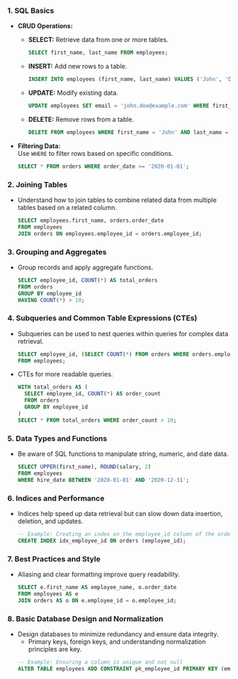 ### 1. SQL Basics

- **CRUD Operations:**  
  - **SELECT:** Retrieve data from one or more tables.  
    ```sql
    SELECT first_name, last_name FROM employees;
    ```
  - **INSERT:** Add new rows to a table.  
    ```sql
    INSERT INTO employees (first_name, last_name) VALUES ('John', 'Doe');
    ```
  - **UPDATE:** Modify existing data.  
    ```sql
    UPDATE employees SET email = 'john.doe@example.com' WHERE first_name = 'John' AND last_name = 'Doe';
    ```
  - **DELETE:** Remove rows from a table.  
    ```sql
    DELETE FROM employees WHERE first_name = 'John' AND last_name = 'Doe';
    ```

- **Filtering Data:**  
  Use `WHERE` to filter rows based on specific conditions.
  ```sql
  SELECT * FROM orders WHERE order_date >= '2020-01-01';
  ```

### 2. Joining Tables

- Understand how to join tables to combine related data from multiple tables based on a related column.
  ```sql
  SELECT employees.first_name, orders.order_date
  FROM employees
  JOIN orders ON employees.employee_id = orders.employee_id;
  ```

### 3. Grouping and Aggregates

- Group records and apply aggregate functions.
  ```sql
  SELECT employee_id, COUNT(*) AS total_orders
  FROM orders
  GROUP BY employee_id
  HAVING COUNT(*) > 10;
  ```

### 4. Subqueries and Common Table Expressions (CTEs)

- Subqueries can be used to nest queries within queries for complex data retrieval.
  ```sql
  SELECT employee_id, (SELECT COUNT(*) FROM orders WHERE orders.employee_id = employees.employee_id) AS total_orders
  FROM employees;
  ```
- CTEs for more readable queries.
  ```sql
  WITH total_orders AS (
    SELECT employee_id, COUNT(*) AS order_count
    FROM orders
    GROUP BY employee_id
  )
  SELECT * FROM total_orders WHERE order_count > 10;
  ```

### 5. Data Types and Functions

- Be aware of SQL functions to manipulate string, numeric, and date data.
  ```sql
  SELECT UPPER(first_name), ROUND(salary, 2)
  FROM employees
  WHERE hire_date BETWEEN '2020-01-01' AND '2020-12-31';
  ```

### 6. Indices and Performance

- Indices help speed up data retrieval but can slow down data insertion, deletion, and updates.
  ```sql
  -- Example: Creating an index on the employee_id column of the orders table
  CREATE INDEX idx_employee_id ON orders (employee_id);
  ```

### 7. Best Practices and Style

- Aliasing and clear formatting improve query readability.
  ```sql
  SELECT e.first_name AS employee_name, o.order_date
  FROM employees AS e
  JOIN orders AS o ON e.employee_id = o.employee_id;
  ```

### 8. Basic Database Design and Normalization

- Design databases to minimize redundancy and ensure data integrity.
  - Primary keys, foreign keys, and understanding normalization principles are key.
  ```sql
  -- Example: Ensuring a column is unique and not null
  ALTER TABLE employees ADD CONSTRAINT pk_employee_id PRIMARY KEY (employee_id);
  ```
